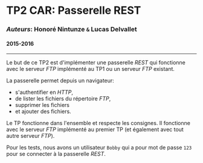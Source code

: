 # **TP2 CAR**: Passerelle REST

### **_Auteurs_**: Honoré Nintunze `&` Lucas Delvallet

#### 2015-2016
___

Le but de ce TP2 est d'implémenter une passerelle _REST_ qui fonctionne avec le serveur _FTP_ implémenté au TP1 ou un serveur _FTP_ existant.

La passerelle permet depuis un navigateur:
* s'authentifier en _HTTP_,
* de lister les fichiers du répertoire _FTP_,
* supprimer les fichiers
* et ajouter des fichiers.

Le TP fonctionne dans l'ensemble et respecte les consignes. Il fonctionne avec le serveur _FTP_ implémenté au premier TP (et également avec tout autre serveur _FTP_).

Pour les tests, nous avons un utilisateur `Bobby` qui a pour mot de passe `123` pour se connecter à la passerelle _REST_.
